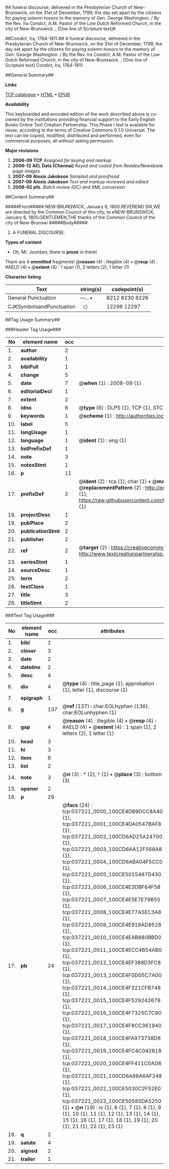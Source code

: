 #A funeral discourse, delivered in the Presbyterian Church of New-Brunswick, on the 31st of December, 1799; the day set apart by the citizens for paying solemn honors to the memory of Gen. George Washington. / By the Rev. Ira Condict, A.M. Pastor of the Low Dutch Reformed Church, in the city of New-Brunswick. ; [One line of Scripture text]#

##Condict, Ira, 1764-1811.##
A funeral discourse, delivered in the Presbyterian Church of New-Brunswick, on the 31st of December, 1799; the day set apart by the citizens for paying solemn honors to the memory of Gen. George Washington. / By the Rev. Ira Condict, A.M. Pastor of the Low Dutch Reformed Church, in the city of New-Brunswick. ; [One line of Scripture text]
Condict, Ira, 1764-1811.

##General Summary##

**Links**

[TCP catalogue](http://www.ota.ox.ac.uk/tcp/)  • 
[HTML](http://tei.it.ox.ac.uk/tcp/Texts-HTML/free/N27/N27938.html)  • 
[EPUB](http://tei.it.ox.ac.uk/tcp/Texts-EPUB/free/N27/N27938.epub)

**Availability**

This keyboarded and encoded edition of the
	       work described above is co-owned by the institutions
	       providing financial support to the Early English Books
	       Online Text Creation Partnership. This Phase I text is
	       available for reuse, according to the terms of Creative
	       Commons 0 1.0 Universal. The text can be copied,
	       modified, distributed and performed, even for
	       commercial purposes, all without asking permission.

**Major revisions**

1. __2006-09__ __TCP__ *Assigned for keying and markup*
1. __2006-12__ __AEL Data (Chennai)__ *Keyed and coded from Readex/Newsbank page images*
1. __2007-09__ __Alexis Jakobson__ *Sampled and proofread*
1. __2007-09__ __Alexis Jakobson__ *Text and markup reviewed and edited*
1. __2008-02__ __pfs.__ *Batch review (QC) and XML conversion*

##Content Summary##

#####Front#####
NEW-BRUNSWICK, January 6, 1800.REVEREND SIR,WE are directed by the Common Council of this city, to eNEW-BRUNSWICK, January 6, 1800.GENTLEMEN,THE thanks of the Common Council of the city of New-Brunswi
#####Body#####

1. A FUNERAL DISCOURSE.

**Types of content**

  * Oh, Mr. Jourdain, there is **prose** in there!

There are 4 **ommitted** fragments! 
 @__reason__ (4) : illegible (4)  •  @__resp__ (4) : #AELD (4)  •  @__extent__ (4) : 1 span (1), 2 letters (2), 1 letter (1)

**Character listing**


|Text|string(s)|codepoint(s)|
|---|---|---|
|General Punctuation|—…•|8212 8230 8226|
|CJKSymbolsandPunctuation|〈〉|12296 12297|

##Tag Usage Summary##

###Header Tag Usage###

|No|element name|occ|attributes|
|---|---|---|---|
|1.|__author__|2||
|2.|__availability__|1||
|3.|__biblFull__|1||
|4.|__change__|5||
|5.|__date__|7| @__when__ (1) : 2008-09 (1)|
|6.|__editorialDecl__|1||
|7.|__extent__|2||
|8.|__idno__|6| @__type__ (6) : DLPS (1), TCP (1), STC (1), NOTIS (1), IMAGE-SET (1), EVANS-CITATION (1)|
|9.|__keywords__|1| @__scheme__ (1) : http://authorities.loc.gov/ (1)|
|10.|__label__|5||
|11.|__langUsage__|1||
|12.|__language__|1| @__ident__ (1) : eng (1)|
|13.|__listPrefixDef__|1||
|14.|__note__|3||
|15.|__notesStmt__|1||
|16.|__p__|11||
|17.|__prefixDef__|2| @__ident__ (2) : tcp (1), char (1)  •  @__matchPattern__ (2) : ([0-9\-]+):([0-9IVX]+) (1), (.+) (1)  •  @__replacementPattern__ (2) : http://eebo.chadwyck.com/downloadtiff?vid=$1&page=$2 (1), https://raw.githubusercontent.com/textcreationpartnership/Texts/master/tcpchars.xml#$1 (1)|
|18.|__projectDesc__|1||
|19.|__pubPlace__|2||
|20.|__publicationStmt__|2||
|21.|__publisher__|2||
|22.|__ref__|2| @__target__ (2) : https://creativecommons.org/publicdomain/zero/1.0/ (1), http://www.textcreationpartnership.org/docs/. (1)|
|23.|__seriesStmt__|1||
|24.|__sourceDesc__|1||
|25.|__term__|2||
|26.|__textClass__|1||
|27.|__title__|3||
|28.|__titleStmt__|2||


###Text Tag Usage###

|No|element name|occ|attributes|
|---|---|---|---|
|1.|__bibl__|1||
|2.|__closer__|3||
|3.|__date__|2||
|4.|__dateline__|2||
|5.|__desc__|4||
|6.|__div__|4| @__type__ (4) : title_page (1), approbation (1), letter (1), discourse (1)|
|7.|__epigraph__|1||
|8.|__g__|137| @__ref__ (137) : char:EOLhyphen (136), char:EOLunhyphen (1)|
|9.|__gap__|4| @__reason__ (4) : illegible (4)  •  @__resp__ (4) : #AELD (4)  •  @__extent__ (4) : 1 span (1), 2 letters (2), 1 letter (1)|
|10.|__head__|3||
|11.|__hi__|3||
|12.|__item__|6||
|13.|__list__|2||
|14.|__note__|3| @__n__ (3) : * (2), † (1)  •  @__place__ (3) : bottom (3)|
|15.|__opener__|2||
|16.|__p__|29||
|17.|__pb__|24| @__facs__ (24) : tcp:037221_0000_100CE4DB9DCC8A40 (1), tcp:037221_0001_100CE4DA0547BAF8 (1), tcp:037221_0002_100CD6AD25A24700 (1), tcp:037221_0003_100CD6AA12F568A8 (1), tcp:037221_0004_100CD6ABA04F5CC0 (1), tcp:037221_0005_100CE5015487D430 (1), tcp:037221_0006_100CE4E3DBF64F58 (1), tcp:037221_0007_100CE4E5E7E79B50 (1), tcp:037221_0008_100CE4E77A5EC3A8 (1), tcp:037221_0009_100CE4E918AD8528 (1), tcp:037221_0010_100CE4EAB980BBD0 (1), tcp:037221_0011_100CE4ECC4B54AB0 (1), tcp:037221_0012_100CE4EF388D3FC8 (1), tcp:037221_0013_100CE4F0D05C7A00 (1), tcp:037221_0014_100CE4F321CFB748 (1), tcp:037221_0015_100CE4F529242678 (1), tcp:037221_0016_100CE4F7325C7C90 (1), tcp:037221_0017_100CE4F8CC361940 (1), tcp:037221_0018_100CE4FA973738D8 (1), tcp:037221_0019_100CE4FC4C042818 (1), tcp:037221_0020_100CE4FF411C0AD8 (1), tcp:037221_0021_100CD6A88A6AF248 (1), tcp:037221_0022_100CE5030C2F52E0 (1), tcp:037221_0023_100CE50585DA5250 (1)  •  @__n__ (19) : iv (1), 6 (1), 7 (1), 8 (1), 9 (1), 10 (1), 11 (1), 12 (1), 13 (1), 14 (1), 15 (1), 16 (1), 17 (1), 18 (1), 19 (1), 20 (1), 21 (1), 22 (1), 23 (1)|
|18.|__q__|2||
|19.|__salute__|4||
|20.|__signed__|2||
|21.|__trailer__|1||
